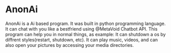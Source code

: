 # AnonAi
AnonAi is a Ai based program. It was built in python programming language. It can chat with you like a bestfriend using @MetaVoid Chatbot API. This program can help you in normal things, as example: It can shutdown a os by diffrent styles(restart, shutdown, etc). It can play music, videos, and can also open your pictures by accessing your media directories.
